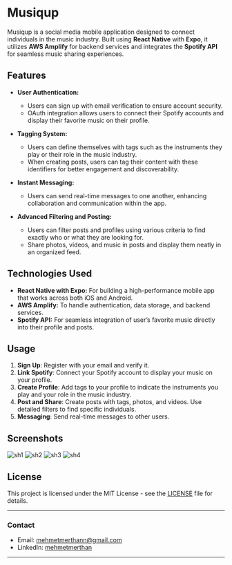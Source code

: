 # Musiqup

Musiqup is a social media mobile application designed to connect individuals in the music industry. Built using **React Native** with **Expo**, it utilizes **AWS Amplify** for backend services and integrates the **Spotify API** for seamless music sharing experiences.

## Features

- **User Authentication:** 
  - Users can sign up with email verification to ensure account security.
  - OAuth integration allows users to connect their Spotify accounts and display their favorite music on their profile.
  
- **Tagging System:**
  - Users can define themselves with tags such as the instruments they play or their role in the music industry.
  - When creating posts, users can tag their content with these identifiers for better engagement and discoverability.

- **Instant Messaging:**
  - Users can send real-time messages to one another, enhancing collaboration and communication within the app.

- **Advanced Filtering and Posting:**
  - Users can filter posts and profiles using various criteria to find exactly who or what they are looking for.
  - Share photos, videos, and music in posts and display them neatly in an organized feed.

## Technologies Used

- **React Native with Expo:** For building a high-performance mobile app that works across both iOS and Android.
- **AWS Amplify:** To handle authentication, data storage, and backend services.
- **Spotify API:** For seamless integration of user’s favorite music directly into their profile and posts.

## Usage

1. **Sign Up**: Register with your email and verify it.
2. **Link Spotify**: Connect your Spotify account to display your music on your profile.
3. **Create Profile**: Add tags to your profile to indicate the instruments you play and your role in the music industry.
4. **Post and Share**: Create posts with tags, photos, and videos. Use detailed filters to find specific individuals.
5. **Messaging**: Send real-time messages to other users.

## Screenshots
![sh1](/assets/screenshots/sh1.jpg) ![sh2](/assets/screenshots/sh2.jpg) ![sh3](/assets/screenshots/sh3.jpg) ![sh4](/assets/screenshots/sh4.jpg)

## License

This project is licensed under the MIT License - see the [LICENSE](LICENSE) file for details.

---

### Contact

- Email: mehmetmerthann@gmail.com
- LinkedIn: [mehmetmerthan](https://www.linkedin.com/in/mehmetmerthan/)

---
